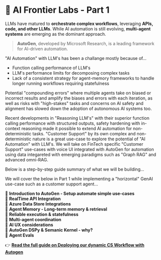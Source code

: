 # 🌟 AI Frontier Labs - Part 1  
LLMs have matured to **orchestrate complex workflows**, leveraging **APIs, code, and other LLMs**. While AI automation is still evolving, **multi-agent systems** are emerging as the dominant approach.  
> **AutoGen**, developed by Microsoft Research, is a leading framework for AI-driven automation. 

"AI Automation" with LLM's has been a challange mostly because of...
- Function calling performance of LLM's 
- LLM's performance limits for decomposing complex tasks
- Lack of a consistent strategy for agent-memory frameworks to handle longer running workflows requiring statefulness

Potential "compounding errors" where multiple agents take on biased or incorrect results and amplify the biases and errors with each iteration, as well as risks with "high-stakes" tasks and concerns on AI safety and alignment has slowed down the adoption of autonomous AI systems too. 

Recent developments in "Reasoning LLM's" with their superior function calling performance with structured outputs, safety hardening with in-context reasoning made it possible to extend AI automation for non-deterministic tasks.
"Customer Support" by its own complex and non-deterministic nature is a great use-case to explore the potential of "AI Automation" with LLM's.
We will take on FinTech specific "Customer Support" use-cases with voice UI integrated with AutoGen for automation using data integareted with emerging paradigms such as "Graph RAG" and advanced omni-RAG.

Below is a step-by-step guide summary of what we will be building...

We will cover the below in Part 1 while implementing a "horizontal" GenAI use-case such as a customer support agent...

🔹 **Introduction to AutoGen - Setup automate simple use-cases** \
🔹 **RealTime API Integration** \
🔹 **Azure Data Store Integrations** \
🔹 **Agent Memory - Long-term memory & retrieval** \
🔹 **Reliable execution & statefulness** \
🔹 **Multi-agent coordination**  
🔹 **AI UX considerations**  
🔹 **AutoGen DSPy & Semanic Kernel - why?** \
🔹 **Agent Evals**



 
👉 **[Read the full guide on Deploying our dynamic CS Workflow with Autogen](./part1_autogen_introduction.md)**  



